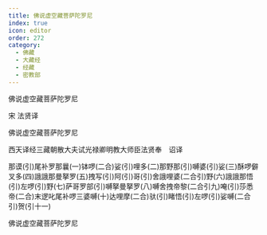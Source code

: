 ```yaml
---
title: 佛说虚空藏菩萨陀罗尼
index: true
icon: editor
order: 272
category:
  - 佛藏
  - 大藏经
  - 经藏
  - 密教部
---
```


  佛说虚空藏菩萨陀罗尼  

宋 法贤译  

佛说虚空藏菩萨陀罗尼  

西天译经三藏朝散大夫试光禄卿明教大师臣法贤奉　诏译  

那谟(引)尾补罗那曩(一)钵啰(二合)娑(引)哩多(二)那野那(引)嚩婆(引)娑(三)酥啰僻叉多(四)誐誐那曼拏罗(五)拽写(引)阿(引)哥(引)舍誐哩婆(二合引)野(六)誐誐那悟(引)左啰(引)野(七)萨哥罗部(引)嚩拏曼拏罗(八)嚩舍拽帝黎(二合引九)唵(引)莎悉帝(二合)末逻叱尾补啰三婆嚩(十)达哩摩(二合)驮(引)睹悟(引)左啰(引)娑嚩(二合引)贺(引十一)  

佛说虚空藏菩萨陀罗尼  
